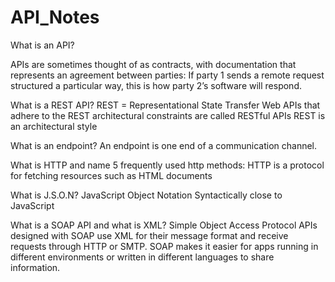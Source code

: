 # API_Notes



What is an API?

APIs are sometimes thought of as contracts, with documentation that represents an agreement between parties:
If party 1 sends a remote request structured a particular way, this is how party 2’s software will respond.


What is a REST API?
REST = Representational State Transfer
Web APIs that adhere to the REST architectural constraints are called RESTful APIs
REST is an architectural style


What is an endpoint?
An endpoint is one end of a communication channel.


What is HTTP and name 5 frequently used http methods:
HTTP is a protocol for fetching resources such as HTML documents


What is J.S.O.N?
JavaScript Object Notation 
Syntactically close to JavaScript


What is a SOAP API and what is XML?
Simple Object Access Protocol
APIs designed with SOAP use XML for their message format and receive requests through HTTP or SMTP. 
SOAP makes it easier for apps running in different environments or written in different languages to share information.
